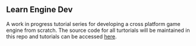 ## Learn Engine Dev

A work in progress tutorial series for developing a cross platform game engine from scratch.  The source code for all turtorials will be maintained in this repo and tutorials can be accessed [here](https://chukobyte.github.io/learn-engine-dev/).
